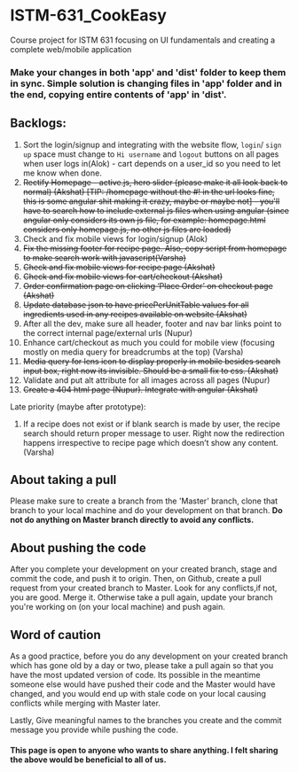 # ISTM-631_CookEasy
Course project for ISTM 631 focusing on UI fundamentals and creating a complete web/mobile application

### Make your changes in both 'app' and 'dist' folder to keep them in sync. Simple solution is changing files in 'app' folder and in the end, copying entire contents of 'app' in 'dist'.

## Backlogs:
1. Sort the login/signup and integrating with the website flow, `login`/ `sign up` space must change to `Hi username` and `logout` buttons on all pages when user logs in(Alok) - cart depends on a user_id so you need to let me know when done.
2. ~~Rectify Homepage - active.js, hero slider (please make it all look back to normal) (Akshat) [TIP: /homepage without the #! in the url looks fine, this is some angular shit making it crazy, maybe or maybe not] - you'll have to search how to include external js files when using angular (since angular only considers its own js file, for example: homepage.html considers only homepage.js, no other js files are loaded)~~
3. Check and fix mobile views for login/signup (Alok)
4. ~~Fix the missing footer for recipe page. Also, copy script from homepage to make search work with javascript(Varsha)~~
5. ~~Check and fix mobile views for recipe page (Akshat)~~
6. ~~Check and fix mobile views for cart/checkout (Akshat)~~
7. ~~Order confirmation page on clicking ‘Place Order’ on checkout page (Akshat)~~
8. ~~Update database json to have pricePerUnitTable values for all ingredients used in any recipes available on website (Akshat)~~
9. After all the dev, make sure all header, footer and nav bar links point to the correct internal page/external urls (Nupur)
10. Enhance cart/checkout as much you could for mobile view (focusing mostly on media query for breadcrumbs at the top) (Varsha)
11. ~~Media query for lens icon to display properly in mobile besides search input box, right now its invisible. Should be a small fix to css. (Akshat)~~
12. Validate and put alt attribute for all images across all pages (Nupur)
13. ~~Create a 404 html page (Nupur). Integrate with angular (Akshat)~~

Late priority (maybe after prototype):
1. If a recipe does not exist or if blank search is made by user, the recipe search should return proper message to user. Right now the redirection happens irrespective to recipe page which doesn’t show any content. (Varsha)

## About taking a pull
Please make sure to create a branch from the 'Master' branch, clone that branch to your local machine and do your development on that branch. **Do not do anything on Master branch directly to avoid any conflicts.**

## About pushing the code
After you complete your development on your created branch, stage and commit the code, and push it to origin. Then, on Github, create a pull request from your created branch to Master. Look for any conflicts,if not, you are good. Merge it. Otherwise take a pull again, update your branch you're working on (on your local machine) and push again. 

## Word of caution 
As a good practice, before you do any development on your created branch which has gone old by a day or two, please take a pull again so that you have the most updated version of code. Its possible in the meantime someone else would have pushed their code and the Master would have changed, and you would end up with stale code on your local causing conflicts while merging with Master later.

Lastly, Give meaningful names to the branches you create and the commit message you provide while pushing the code.

#### This page is open to anyone who wants to share anything. I felt sharing the above would be beneficial to all of us.



